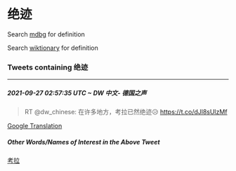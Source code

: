 # 绝迹

Search [mdbg](https://www.mdbg.net/chinese/dictionary?page=worddict&wdrst=0&wdqb=绝迹) for definition

Search [wiktionary](https://en.wiktionary.org/wiki/绝迹) for definition

### Tweets containing 绝迹

___
##### 2021-09-27 02:57:35 UTC ~ DW 中文- 德国之声
> RT @dw_chinese: 在许多地方，考拉已然绝迹😥 https://t.co/dJl8sUlzMf

[Google Translation](https://translate.google.com/?hi=en&tab=TT&sl=zh-CN&tl=en&op=translate&text=RT+%40dw_chinese%3A+%E5%9C%A8%E8%AE%B8%E5%A4%9A%E5%9C%B0%E6%96%B9%EF%BC%8C%E8%80%83%E6%8B%89%E5%B7%B2%E7%84%B6%E7%BB%9D%E8%BF%B9%F0%9F%98%A5+https%3A%2F%2Ft.co%2FdJl8sUlzMf)
##### Other Words/Names of Interest in the Above Tweet
[考拉](考拉.md)
